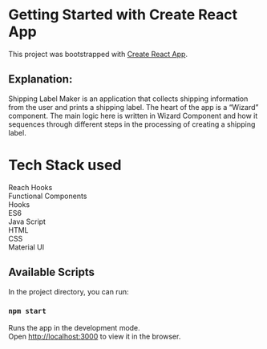 # Getting Started with Create React App

This project was bootstrapped with [Create React App](https://github.com/facebook/create-react-app). 

## Explanation: 

Shipping Label Maker is an application that collects shipping information from the user and
prints a shipping label. The heart of the app is a “Wizard” component. The main logic here is written in Wizard Component and how it sequences through different steps in the processing of creating a shipping label.

# Tech Stack used
Reach Hooks <br/>
Functional Components<br/>
Hooks<br/>
ES6 <br/>
Java Script <br/>
HTML<br/>
CSS<br/>
Material UI<br/>


## Available Scripts

In the project directory, you can run:

### `npm start`

Runs the app in the development mode.\
Open [http://localhost:3000](http://localhost:3000) to view it in the browser.

